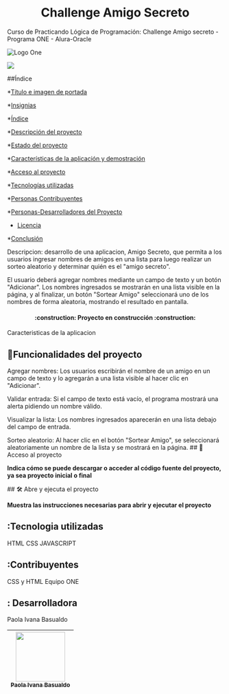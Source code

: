 <h1 align="center"> Challenge Amigo Secreto </h1>

Curso de Practicando Lógica de Programación: Challenge Amigo secreto - Programa ONE - Alura-Oracle

![Logo One](https://itconnect.lat/portal/wp-content/uploads/2023/03/Oracle-Next-Education--e1678304093153.png)

<p align="left">
   <img src="https://img.shields.io/badge/STATUS-EN%20DESAROLLO-green">
   </p>

##Índice

*[Título e imagen de portada](#Título-e-imagen-de-portada)

*[Insignias](#insignias)

*[Índice](#índice)

*[Descripción del proyecto](#descripción-del-proyecto)

*[Estado del proyecto](#Estado-del-proyecto)

*[Características de la aplicación y demostración](#Características-de-la-aplicación-y-demostración)

*[Acceso al proyecto](#acceso-proyecto)

*[Tecnologías utilizadas](#tecnologías-utilizadas)

*[Personas Contribuyentes](#personas-contribuyentes)

*[Personas-Desarrolladores del Proyecto](#personas-desarrolladores)

* [Licencia](#licencia)

*[Conclusión](#conclusión)

Descripcion: desarrollo de una aplicacion, Amigo Secreto, que permita a los usuarios ingresar nombres de amigos en una lista para luego realizar un sorteo aleatorio y determinar quién es el "amigo secreto".

El usuario deberá agregar nombres mediante un campo de texto y un botón "Adicionar". Los nombres ingresados se mostrarán en una lista visible en la página, y al finalizar, un botón "Sortear Amigo" seleccionará uno de los nombres de forma aleatoria, mostrando el resultado en pantalla.


<h4 align="center">
:construction: Proyecto en construcción :construction:
</h4>



Caracteristicas de la aplicacion
## :hammer:Funcionalidades del proyecto
Agregar nombres: Los usuarios escribirán el nombre de un amigo en un campo de texto y lo agregarán a una lista visible al hacer clic en "Adicionar".

Validar entrada: Si el campo de texto está vacío, el programa mostrará una alerta pidiendo un nombre válido.

Visualizar la lista: Los nombres ingresados aparecerán en una lista debajo del campo de entrada.

Sorteo aleatorio: Al hacer clic en el botón "Sortear Amigo", se seleccionará aleatoriamente un nombre de la lista y se mostrará en la página.
\## 📁 Acceso al proyecto

**Indica cómo se puede descargar o acceder al código fuente del proyecto, ya sea proyecto inicial o final**

\## 🛠️ Abre y ejecuta el proyecto

**Muestra las instrucciones necesarias para abrir y ejecutar el proyecto**

## :Tecnologia utilizadas

HTML CSS JAVASCRIPT

## :Contribuyentes

CSS y HTML Equipo ONE

## : Desarrolladora

Paola Ivana Basualdo

| [<img src="https://avatars.githubusercontent.com/u/37356058?v=4" width=115><br><sub>Paola Ivana Basualdo</sub>](https://github.com/PaolaBasualdo) | 
| :---: | 

